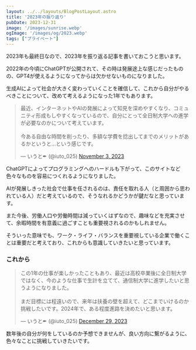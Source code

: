 ```yaml
---
layout: ../../layouts/BlogPostLayout.astro
title: '2023年の振り返り'
pubDate: 2023-12-31
image: '/images/sunrise.webp'
ogImage: '/images/og/2023.webp'
tags: ["プライベート"]
---
```


2023年も最終日なので、2023年を振り返る記事を書いておこうと思います。

2022年の今頃にChatGPTが公開されて、その時は発展途上な感じだったものの、GPT4が使えるようになってからは欠かせないものになりました。

生成AIによって社会が大きく変わっていくことを確信して、これから自分がやるべきことについて、改めて考えるようになった1年でもあります。
<blockquote class="twitter-tweet"><p lang="ja" dir="ltr">最近、インターネットやAIの発展によって知見を深めやすくなり、コミュニティ形成もしやすくなっているので、自分にとって全日制大学への進学が必要なのかについて考えています。<br><br>今ある自由な時間を削ったり、多額な学費を捻出してまでのメリットがあるかというと…という感じです。</p>&mdash; いうと✒ (@iuto_025) <a href="https://twitter.com/iuto_025/status/1720413213060390948?ref_src=twsrc%5Etfw">November 3, 2023</a></blockquote> <script async src="https://platform.twitter.com/widgets.js" charset="utf-8"></script>

ChatGPTによってプログラミングへのハードルも下がって、このサイトなど色々なものを容易につくれるようになりました。

AIが発展しきった社会で仕事を任されるのは、責任を取れる人（と周囲から思われている人）だと考えているので、そうなれるかどうかが鍵だなと思っています。

また今後、労働人口や労働時間は減っていくはずなので、趣味などを充実させて、余暇時間を有意義に過ごすことも重要視されるのかもしれません。

そういった意味でも、ワーク・ライフ・バランスを重要視している企業で働くことは重要だと考えており、これからも意識していきたいと思っています。

### これから
<blockquote class="twitter-tweet"><p lang="ja" dir="ltr">この1年の仕事が楽しかったこともあり、最近は高校卒業後に全日制大学ではなく、今のような仕事で生計を立てて、通信制大学に進学したいと思うようになりました。<br><br>まだ目標には程遠いので、来年は扶養の壁を超えて、どこまでいけるのか挑戦したいです。2024年で、ある程度進路を決めたいと思います。</p>&mdash; いうと✒ (@iuto_025) <a href="https://twitter.com/iuto_025/status/1740666570156974409?ref_src=twsrc%5Etfw">December 29, 2023</a></blockquote> <script async src="https://platform.twitter.com/widgets.js" charset="utf-8"></script>

数年後の自分が何をしているのか予想できませんが、良い方向に繋がるように、色々なことに挑戦していきたいです。